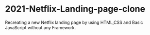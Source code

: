 # 2021-Netflix-Landing-page-clone
Recreating a new Netflix landing page by using HTML,CSS and Basic JavaScript without any Framework.

